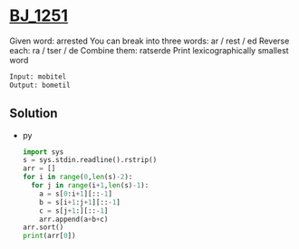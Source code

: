 # [BJ_1251](https://acmicpc.net/problem/1251)

Given word: arrested
You can break into three words: ar / rest / ed
  Reverse each: ra / tser / de
  Combine them: ratserde
Print lexicographically smallest word

```txt
Input: mobitel
Output: bometil
```

## Solution

* py

  ```py
  import sys
  s = sys.stdin.readline().rstrip()
  arr = []
  for i in range(0,len(s)-2):
    for j in range(i+1,len(s)-1):
      a = s[0:i+1][::-1]
      b = s[i+1:j+1][::-1]
      c = s[j+1:][::-1]
      arr.append(a+b+c)
  arr.sort()
  print(arr[0])
  ```
